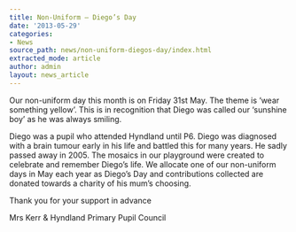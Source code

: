 ```yaml
---
title: Non-Uniform – Diego’s Day
date: '2013-05-29'
categories:
- News
source_path: news/non-uniform-diegos-day/index.html
extracted_mode: article
author: admin
layout: news_article
---
```

Our non-uniform day this month is on Friday 31st May. The theme is ‘wear something yellow’. This is in recognition that Diego was called our ‘sunshine boy’ as he was always smiling.

Diego was a pupil who attended Hyndland until P6. Diego was diagnosed with a brain tumour early in his life and battled this for many years. He sadly passed away in 2005. The mosaics in our playground were created to celebrate and remember Diego’s life. We allocate one of our non-uniform days in May each year as Diego’s Day and contributions collected are donated towards a charity of his mum’s choosing.

Thank you for your support in advance

Mrs Kerr & Hyndland Primary Pupil Council
